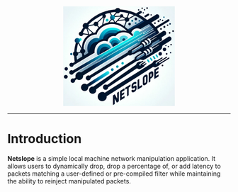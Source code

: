 <p align="center">
  <img src="./resources/netslope_icon.png" width="50%" height="50%">
</p>
<hr>
<h1>Introduction</h1>
<p>
   <b>Netslope</b> is a simple local machine network manipulation application. It allows users to dynamically drop, drop a percentage of, or add latency to packets matching a user-defined or pre-compiled filter while maintaining the ability to reinject manipulated packets. 
</p>
